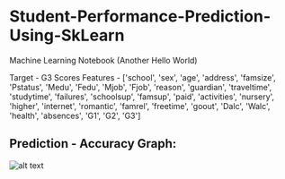 # Student-Performance-Prediction-Using-SkLearn
Machine Learning Notebook (Another Hello World)

Target - G3 Scores
Features - ['school', 'sex', 'age', 'address', 'famsize', 'Pstatus', 'Medu', 'Fedu',
       'Mjob', 'Fjob', 'reason', 'guardian', 'traveltime', 'studytime',
       'failures', 'schoolsup', 'famsup', 'paid', 'activities', 'nursery',
       'higher', 'internet', 'romantic', 'famrel', 'freetime', 'goout', 'Dalc',
       'Walc', 'health', 'absences', 'G1', 'G2', 'G3']
       
## Prediction - Accuracy Graph:
![alt text](https://i.imgur.com/lsbmgWa.jpg)
